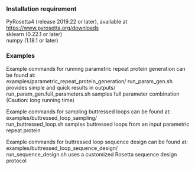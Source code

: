 ### Installation requirement
PyRosetta4 (release 2019.22 or later), available at https://www.pyrosetta.org/downloads  
sklearn (0.22.1 or later)  
numpy (1.18.1 or later)  

### Examples
Example commands for running parametric repeat protein generation can be found at:  
examples/parametric_repeat_protein_generation/
run_param_gen.sh provides simple and quick results in outputs/  
run_param_gen.full_parameters.sh samples full parameter combination (Caution: long running time)  
  
Example commands for sampling buttressed loops can be found at:  
examples/buttressed_loop_sampling/  
run_buttressed_loop.sh samples buttressed loops from an input parametric repeat protein  
  
Example commands for buttressed loop sequence design can be found at:  
examples/buttressed_loop_sequence_design/  
run_sequence_design.sh uses a customized Rosetta sequence design protocol  
